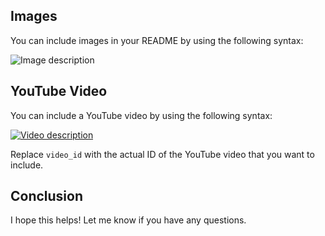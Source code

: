 ## Images

You can include images in your README by using the following syntax:

![Image description](image_file.png)

## YouTube Video

You can include a YouTube video by using the following syntax:

[![Video description](video_thumbnail.png)](https://www.youtube.com/watch?v=video_id)

Replace `video_id` with the actual ID of the YouTube video that you want to include.

## Conclusion

I hope this helps! Let me know if you have any questions.
